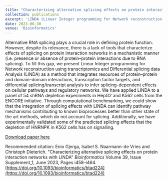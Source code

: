 ```yaml
---
title: "Characterizing alternative splicing effects on protein interaction networks with LINDA"
collection: publications
excerpt: 'LINDA (Linear Integer programming for Network reconstruction using transcriptomics and Differential splicing data Analysis) is a method that integrates resources of protein–protein and domain–domain interactions, transcription factor targets, and differential splicing/transcript analysis to infer splicing-dependent effects on cellular pathways and regulatory networks.'
date: 2023-06-30
venue: 'Bioinformatics'
---
```

Alternative RNA splicing plays a crucial role in defining protein function. However, despite its relevance, there is a lack of tools that characterize effects of splicing on protein interaction networks in a mechanistic manner (i.e. presence or absence of protein–protein interactions due to RNA splicing). To fill this gap, we present Linear Integer programming for Network reconstruction using transcriptomics and Differential splicing data Analysis (LINDA) as a method that integrates resources of protein–protein and domain–domain interactions, transcription factor targets, and differential splicing/transcript analysis to infer splicing-dependent effects on cellular pathways and regulatory networks. We have applied LINDA to a panel of 54 shRNA depletion experiments in HepG2 and K562 cells from the ENCORE initiative. Through computational benchmarking, we could show that the integration of splicing effects with LINDA can identify pathway mechanisms contributing to known bioprocesses better than other state of the art methods, which do not account for splicing. Additionally, we have experimentally validated some of the predicted splicing effects that the depletion of HNRNPK in K562 cells has on signalling.

[Download paper here](http://enio23.github.io/files/paper007.pdf)

Recommended citation: Enio Gjerga, Isabel S. Naarmann-de Vries and Christoph Dieterich. "Characterizing alternative splicing effects on protein interaction networks with LINDA" _Bioinformatics_  Volume 39, Issue Supplement_1, June 2023, Pages i458–i464. [https://doi.org/10.1093/bioinformatics/btad224](https://doi.org/10.1093/bioinformatics/btad224)
